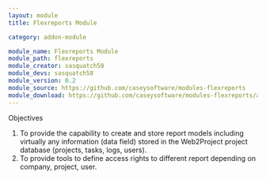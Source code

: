 ```yaml
---
layout: module
title: Flexreports Module

category: addon-module

module_name: Flexreports Module
module_path: flexreports
module_creator: sasquatch58
module_devs: sasquatch58
module_version: 0.2
module_source: https://github.com/caseysoftware/modules-flexreports
module_download: https://github.com/caseysoftware/modules-flexreports/archive/master.zip
---
```


Objectives

1. To provide the capability to create and store report models including virtually any information (data field) stored in the Web2Project project database (projects, tasks, logs, users).
1. To provide tools to define access rights to different report depending on company, project, user.